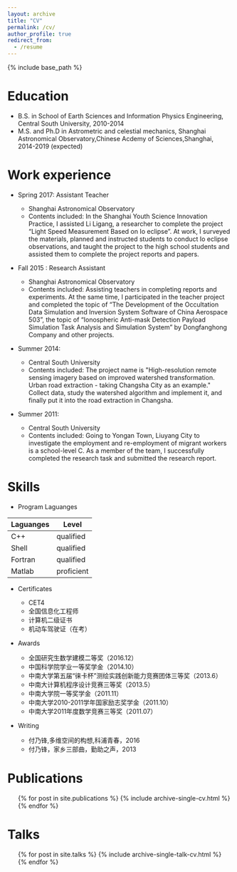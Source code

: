 ```yaml
---
layout: archive
title: "CV"
permalink: /cv/
author_profile: true
redirect_from:
  - /resume
---
```


{% include base_path %}

Education
======
* B.S. in School of Earth Sciences and Information Physics Engineering, Central South University, 2010-2014
* M.S. and Ph.D in Astrometric and celestial mechanics, Shanghai Astronomical Observatory,Chinese Acdemy of Sciences,Shanghai, 2014-2019 (expected)

Work experience
======

* Spring 2017: Assistant Teacher
  * Shanghai Astronomical Observatory
  * Contents included: In the Shanghai Youth Science Innovation Practice, I assisted Li Ligang, a researcher to complete the project “Light Speed Measurement Based on Io eclipse”. At work, I surveyed the materials, planned and instructed students to conduct Io eclipse observations,  and taught the project to the high school students and assisted them to complete the project reports and papers.
  
* Fall 2015 : Research Assistant
  * Shanghai Astronomical Observatory
  * Contents included: Assisting teachers in completing reports and experiments. At the same time, I participated in the teacher project and completed the topic of “The Development of the Occultation Data Simulation and Inversion System Software of China Aerospace 503”, the topic of “Ionospheric Anti-mask Detection Payload Simulation Task Analysis and Simulation System” by Dongfanghong Company and other projects.

* Summer 2014:
  * Central South University
  * Contents included: The project name is "High-resolution remote sensing imagery based on improved watershed transformation. Urban road extraction - taking Changsha City as an example." Collect data, study the watershed algorithm and implement it, and finally put it into the road extraction in Changsha.
  
* Summer 2011: 
  * Central South University
  * Contents included: Going to Yongan Town, Liuyang City to investigate the employment and re-employment of migrant workers is a school-level C. As a member of the team, I successfully completed the research task and submitted the research report.

Skills
======

* Program Laguanges

|Laguanges|Level|
|---|---|
|C++       | qualified|
|Shell     | qualified|
|Fortran   | qualified|
|Matlab    | proficient|   

* Certificates
  * CET4
  * 全国信息化工程师
  * 计算机二级证书
  * 机动车驾驶证（在考）
  
* Awards
  * 全国研究生数学建模二等奖（2016.12）
  * 中国科学院学业一等奖学金（2014.10）
  * 中南大学第五届“徕卡杯”测绘实践创新能力竞赛团体三等奖（2013.6）
  * 中南大计算机程序设计竞赛三等奖（2013.5）
  * 中南大学院一等奖学金（2011.11）
  * 中南大学2010-2011学年国家励志奖学金（2011.10）
  * 中南大学2011年度数学竞赛三等奖（2011.07）

* Writing
  * 付乃锋,多维空间的构想,科浦青春，2016
  * 付乃锋，家乡三部曲，勤助之声，2013

Publications
======
  <ul>{% for post in site.publications %}
    {% include archive-single-cv.html %}
  {% endfor %}</ul>
  
Talks
======
  <ul>{% for post in site.talks %}
    {% include archive-single-talk-cv.html %}
  {% endfor %}</ul>
  